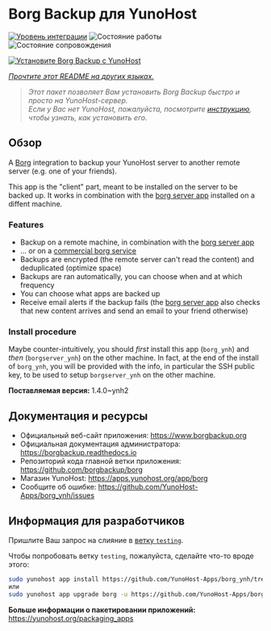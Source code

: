 <!--
Важно: этот README был автоматически сгенерирован <https://github.com/YunoHost/apps/tree/master/tools/readme_generator>
Он НЕ ДОЛЖЕН редактироваться вручную.
-->

# Borg Backup для YunoHost

[![Уровень интеграции](https://apps.yunohost.org/badge/integration/borg)](https://ci-apps.yunohost.org/ci/apps/borg/)
![Состояние работы](https://apps.yunohost.org/badge/state/borg)
![Состояние сопровождения](https://apps.yunohost.org/badge/maintained/borg)

[![Установите Borg Backup с YunoHost](https://install-app.yunohost.org/install-with-yunohost.svg)](https://install-app.yunohost.org/?app=borg)

*[Прочтите этот README на других языках.](./ALL_README.md)*

> *Этот пакет позволяет Вам установить Borg Backup быстро и просто на YunoHost-сервер.*  
> *Если у Вас нет YunoHost, пожалуйста, посмотрите [инструкцию](https://yunohost.org/install), чтобы узнать, как установить его.*

## Обзор

A [Borg](https://borgbackup.readthedocs.io/en/stable/index.html#what-is-borgbackup) integration to backup your YunoHost server to another remote server (e.g. one of your friends).

This app is the "client" part, meant to be installed on the server to be backed up. It works in combination with the [borg server app](https://apps.yunohost.org/app/borgserver) installed on a diffent machine.

### Features

- Backup on a remote machine, in combination with the [borg server app](https://apps.yunohost.org/app/borgserver)
- ... or on a [commercial borg service](https://www.borgbackup.org/support/commercial.html)
- Backups are encrypted (the remote server can't read the content) and deduplicated (optimize space)
- Backups are ran automatically, you can choose when and at which frequency
- You can choose what apps are backed up
- Receive email alerts if the backup fails (the [borg server app](https://apps.yunohost.org/app/borgserver) also checks that new content arrives and send an email to your friend otherwise)

### Install procedure

Maybe counter-intuitively, you should *first* install this app (`borg_ynh`) and *then* (`borgserver_ynh`) on the other machine. In fact, at the end of the install of `borg_ynh`, you will be provided with the info, in particular the SSH public key, to be used to setup `borgserver_ynh` on the other machine.


**Поставляемая версия:** 1.4.0~ynh2
## Документация и ресурсы

- Официальный веб-сайт приложения: <https://www.borgbackup.org>
- Официальная документация администратора: <https://borgbackup.readthedocs.io>
- Репозиторий кода главной ветки приложения: <https://github.com/borgbackup/borg>
- Магазин YunoHost: <https://apps.yunohost.org/app/borg>
- Сообщите об ошибке: <https://github.com/YunoHost-Apps/borg_ynh/issues>

## Информация для разработчиков

Пришлите Ваш запрос на слияние в [ветку `testing`](https://github.com/YunoHost-Apps/borg_ynh/tree/testing).

Чтобы попробовать ветку `testing`, пожалуйста, сделайте что-то вроде этого:

```bash
sudo yunohost app install https://github.com/YunoHost-Apps/borg_ynh/tree/testing --debug
или
sudo yunohost app upgrade borg -u https://github.com/YunoHost-Apps/borg_ynh/tree/testing --debug
```

**Больше информации о пакетировании приложений:** <https://yunohost.org/packaging_apps>
